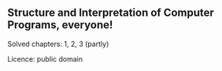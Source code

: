 ## Structure and Interpretation of Computer Programs, everyone!

Solved chapters: 1, 2, 3 (partly)

Licence: public domain

